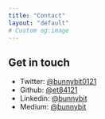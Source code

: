 ```yaml
---
title: "Contact"
layout: "default"
# Custom og:image
---
```


## Get in touch

- Twitter: [@bunnybit0121](https://twitter.com/bunnybit0121)
- Github: [@et84121](https://github.com/et84121)
- Linkedin: [@bunnybit](https://www.linkedin.com/in/bunnybit/)
- Medium: [@bunnybit](https://medium.com/@bunnybit)
